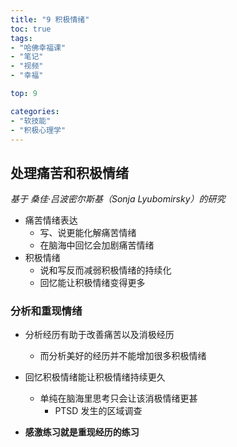 ```yaml
---
title: "9 积极情绪"
toc: true
tags: 
- "哈佛幸福课" 
- "笔记" 
- "视频" 
- "幸福"

top: 9

categories:
- "软技能"
- "积极心理学"
---
```


## 处理痛苦和积极情绪

*基于 桑佳·吕波密尔斯基（Sonja Lyubomirsky）的研究*

- 痛苦情绪表达
  - 写、说更能化解痛苦情绪
  - 在脑海中回忆会加剧痛苦情绪
- 积极情绪
  - 说和写反而减弱积极情绪的持续化
  - 回忆能让积极情绪变得更多

### 分析和重现情绪

- 分析经历有助于改善痛苦以及消极经历
  - 而分析美好的经历并不能增加很多积极情绪
- 回忆积极情绪能让积极情绪持续更久
  - 单纯在脑海里思考只会让该消极情绪更甚
    - PTSD 发生的区域调查


- **感激练习就是重现经历的练习**





